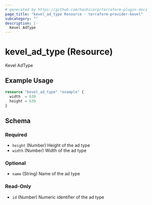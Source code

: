 ```yaml
---
# generated by https://github.com/hashicorp/terraform-plugin-docs
page_title: "kevel_ad_type Resource - terraform-provider-kevel"
subcategory: ""
description: |-
  Kevel AdType
---
```


# kevel_ad_type (Resource)

Kevel AdType

## Example Usage

```terraform
resource "kevel_ad_type" "example" {
  width  = 639
  height = 639
}
```

<!-- schema generated by tfplugindocs -->
## Schema

### Required

- `height` (Number) Height of the ad type
- `width` (Number) Width of the ad type

### Optional

- `name` (String) Name of the ad type

### Read-Only

- `id` (Number) Numeric identifier of the ad type


